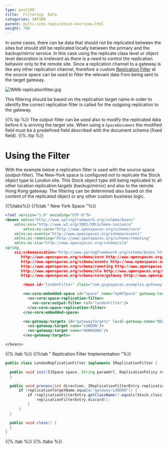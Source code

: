 ```yaml
---
type: post100
title:  Filtering  Data
categories: XAP100
parent: multi-site-replication-overview.html
weight: 700
---
```




In some cases, there can be data that should not be replicated between the sites but should still be replicated locally between the primary and the backup/mirror service. In this case using the replicate class level or object level decoration is irrelevant as there is a need to control the replication behavior only to the remote site. Since a replication channel to a gateway is like any other replication channel, therefore a custom [Replication Filter]({{%currentadmurl%}}/cluster-replication-filters.html) at the source space can be used to filter the relevant data from being sent to the target gateway.

![WAN-replicationfilter.jpg](/attachment_files/WAN-replicationfilter.jpg)

This filtering should be based on the replication target name in order to identify the correct replication filter is called for the outgoing replication to the gateway.

{{% tip %}}
The output-filter can be used also to modify the replicated data before it is arriving the target site. When using a `SpaceDocument` the modified field must be a predefined field described with the document schema (fixed field).
{{% /tip %}}

# Using the Filter

With the example below a replication filter is used with the source space (output-filter). The New-York space is configured not to replicate the Stock object type to London site. This Stock object type still being replicated to all other location replication targets (backup/mirror) and also to the remote Hong Kong gateway. The filtering can be determined also based on the content of the replicated object or any other custom business logic.

{{%tabs%}}
{{%tab "  New York Space "%}}


```xml
<?xml version="1.0" encoding="UTF-8"?>
<beans xmlns="http://www.springframework.org/schema/beans"
	xmlns:xsi="http://www.w3.org/2001/XMLSchema-instance"
        xmlns:os-core="http://www.openspaces.org/schema/core"
	xmlns:os-events="http://www.openspaces.org/schema/events"
	xmlns:os-remoting="http://www.openspaces.org/schema/remoting"
	xmlns:os-sla="http://www.openspaces.org/schema/sla"
spring
	xsi:schemaLocation="http://www.springframework.org/schema/beans http://www.springframework.org/schema/beans/spring-beans-{{%version "spring"%}}.xsd
       http://www.openspaces.org/schema/core http://www.openspaces.org/schema/{{% currentversion %}}/core/openspaces-core.xsd
       http://www.openspaces.org/schema/events http://www.openspaces.org/schema/{{% currentversion %}}/events/openspaces-events.xsd
       http://www.openspaces.org/schema/remoting http://www.openspaces.org/schema/{{% currentversion %}}/remoting/openspaces-remoting.xsd
       http://www.openspaces.org/schema/sla http://www.openspaces.org/schema/{{% currentversion %}}/sla/openspaces-sla.xsd
       http://www.openspaces.org/schema/core/gateway http://www.openspaces.org/schema/{{% currentversion %}}/core/gateway/openspaces-gateway.xsd">

        <bean id="londonFilter" class="com.gigaspaces.examples.gateway.LondonReplicationFilter"/>

        <os-core:embedded-space id="space" name="myNYSpace" gateway-targets="gatewayTargets">
          <os-core:space-replication-filter>
            <os-core:output-filter ref="londonFilter"/>
          </os-core:space-replication-filter>
        </os-core:embedded-space>

        <os-gateway:targets id="gatewayTargets" local-gateway-name="NEWYORK">
          <os-gateway:target name="LONDON"/>
          <os-gateway:target name="HONGKONG"/>
        </os-gateway:targets>

</beans>
```

{{% /tab %}}
{{%tab "  Replication Filter Implementation "%}}


```java
public class LondonReplicationFilter implements IReplicationFilter {

  public void init(IJSpace space, String paramUrl, ReplicationPolicy replicationPolicy) {
  }

  public void process(int direction, IReplicationFilterEntry replicationFilterEntry, String replicationTargetName) {
      if (replicationTargetName.equals("gateway:LONDON")) {
          if (replicationFilterEntry.getClassName().equals(Stock.class.getName())) {
              replicationFilterEntry.discard();
          }
      }
  }

  public void close() {
  }
}
```

{{% /tab %}}
{{% /tabs %}}

